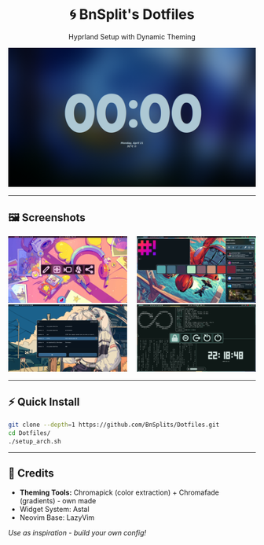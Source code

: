 <div align="center">
  <h1>🌀 BnSplit's Dotfiles</h1>
  <p>Hyprland Setup with Dynamic Theming</p>
  <a href="./screenshots"><img src="./screenshots/1.png" width="600" alt="Preview"></a>
</div>

---

## 🖼 **Screenshots**

<div align="center" style="column-count: 2; column-gap: 20px;">
  <img src="./screenshots/2.png" width="400" alt="The ritual begins">
  <img src="./screenshots/3.png" width="400" alt="Colors go brrr">
  <img src="./screenshots/4.png" width="400" alt="Neovim dark magic">
  <img src="./screenshots/5.png" width="400" alt="Widget wonderland">
</div>

---

## ⚡ **Quick Install**

```bash
git clone --depth=1 https://github.com/BnSplits/Dotfiles.git
cd Dotfiles/
./setup_arch.sh
```

---

## 🔗 **Credits**
- **Theming Tools:** Chromapick (color extraction) + Chromafade (gradients) - own made
- Widget System: Astal
- Neovim Base: LazyVim

*Use as inspiration - build your own config!*
